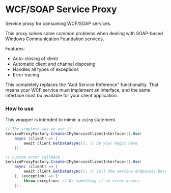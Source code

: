 WCF/SOAP Service Proxy
=====================================

Service proxy for consuming WCF/SOAP services.

This proxy solves some common problems when dealing with SOAP-based Windows Communication Foundation services.

Features:
- Auto-closing of client
- Automatic client and channel disposing
- Handles all types of exceptions
- Error tracing

This completely replaces the "Add Service Reference" functionality. 
That means your WCF service must implement an interface, and the same interface must bu available for your client application. 

### How to use
This wrapper is intended to mimic a `using` statement.

```csharp
// The simplest way to use it
ServiceProxyFactory.Create<IMyServiceClientInterface>().Use(
	async (client) => {
		await client.GetDataAsync(); // Do your magic here
	});

// Custom error callback
ServiceProxyFactory.Create<IMyServiceClientInterface>().Use(
	async (client) => {
		await client.GetDataAsync(); // Call the service endpoints here
	}, (exception) => {
		throw exception; // Do something if an error occurs
	});
```